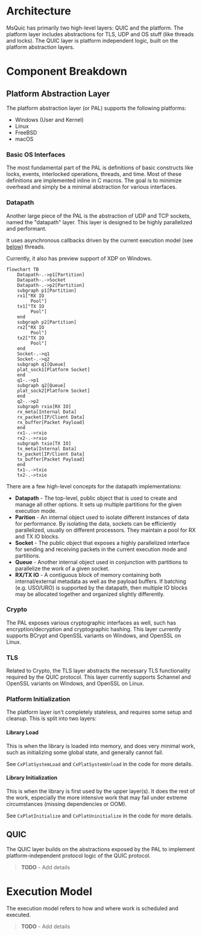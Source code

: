 Architecture
======

MsQuic has primarily two high-level layers: QUIC and the platform. The platform layer includes
abstractions for TLS, UDP and OS stuff (like threads and locks). The QUIC layer is platform
independent logic, built on the platform abstraction layers.

# Component Breakdown

## Platform Abstraction Layer

The platform abstraction layer (or PAL) supports the following platforms:

- Windows (User and Kernel)
- Linux
- FreeBSD
- macOS

### Basic OS Interfaces

The most fundamental part of the PAL is definitions of basic constructs like locks, events, interlocked operations, threads, and time. Most of these definitions are implemented inline in C macros. The goal is to minimize overhead and simply be a minimal abstraction for various interfaces.

### Datapath

Another large piece of the PAL is the abstraction of UDP and TCP sockets, named the "datapath" layer. This layer is designed to be highly parallelized and performant.

It uses asynchronous callbacks driven by the current execution model (see [below](#execution-model)) threads.

Currently, it also has preview support of XDP on Windows.

```mermaid
flowchart TB
    Datapath-.->p1[Partition]
    Datapath-.->Socket
    Datapath-.->p2[Partition]
    subgraph p1[Partition]
    rx1["RX IO
         Pool"]
    tx1["TX IO
         Pool"]
    end
    subgraph p2[Partition]
    rx2["RX IO
         Pool"]
    tx2["TX IO
         Pool"]
    end
    Socket-.->q1
    Socket-.->q2
    subgraph q1[Queue]
    plat_sock1[Platform Socket]
    end
    q1-.->p1
    subgraph q2[Queue]
    plat_sock2[Platform Socket]
    end
    q2-.->p2
    subgraph rxio[RX IO]
    rx_meta[Internal Data]
    rx_packet[IP/Client Data]
    rx_buffer[Packet Payload]
    end
    rx1-.->rxio
    rx2-.->rxio
    subgraph txio[TX IO]
    tx_meta[Internal Data]
    tx_packet[IP/Client Data]
    tx_buffer[Packet Payload]
    end
    tx1-.->txio
    tx2-.->txio
```

There are a few high-level concepts for the datapath implementations:

- **Datapath** - The top-level, public object that is used to create and manage all other options. It sets up multiple partitions for the given execution mode.
- **Parition** - An internal object used to isolate different instances of data for performance. By isolating the data, sockets can be efficiently parallelized, usually on different processors. They maintain a pool for RX and TX IO blocks.
- **Socket** - The public object that exposes a highly parallelized interface for sending and receiving packets in the current execution mode and partitions.
- **Queue** - Another internal object used in conjunction with partitions to parallelize the work of a given socket.
- **RX/TX IO** - A contiguous block of memory containing both internal/external metadata as well as the payload buffers. If batching (e.g. USO/URO) is supported by the datapath, then multiple IO blocks may be allocated together and organized slightly differently.

### Crypto

The PAL exposes various cryptographic interfaces as well, such has encryption/decryption and cryptographic hashing. This layer currently supports BCrypt and OpenSSL variants on Windows, and OpenSSL on Linux.

### TLS

Related to Crypto, the TLS layer abstracts the necessary TLS functionality required by the QUIC protocol. This layer currently supports Schannel and OpenSSL variants on Windows, and OpenSSL on Linux.

### Platform Initialization

The platform layer isn't completely stateless, and requires some setup and cleanup. This is split into two layers:

#### Library Load

This is when the library is loaded into memory, and does very minimal work, such as initializing some global state, and generally cannot fail.

See `CxPlatSystemLoad` and `CxPlatSystemUnload` in the code for more details.

#### Library Initialization

This is when the library is first used by the upper layer(s). It does the rest of the work, especially the more intensive work that may fail under extreme circumstances (missing dependencies or OOM).

See `CxPlatInitialize` and `CxPlatUninitialize` in the code for more details.

## QUIC

The QUIC layer builds on the abstractions exposed by the PAL to implement platform-independent protocol logic of the QUIC protocol.

> **TODO** - Add details

# Execution Model

The execution model refers to how and where work is scheduled and executed.

> **TODO** - Add details
